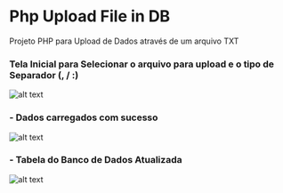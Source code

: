 # Php Upload File in DB
Projeto PHP para Upload de Dados através de um arquivo TXT


### Tela Inicial para Selecionar o arquivo para upload e o tipo de Separador (, / :)
![alt text](https://github.com/fellipespfc/phpuploadfile/blob/main/6.jpg)

### - Dados carregados com sucesso
![alt text](https://github.com/fellipespfc/phpuploadfile/blob/main/7.JPG)


### - Tabela do Banco de Dados Atualizada
![alt text](https://github.com/fellipespfc/phpuploadfile/blob/main/8.JPG)

